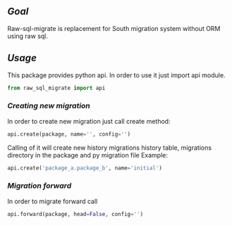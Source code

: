 ## *Goal*
Raw-sql-migrate is replacement for South migration system without ORM using raw sql.

## *Usage*
This package provides python api. In order to use it just import api module.
```python
from raw_sql_migrate import api
```

### *Creating new migration*
In order to create new migration just call create method:
```python
api.create(package, name='', config='')
```
Calling of it will create new history migrations history table,
migrations directory in the package and py migration file
Example:
```python
api.create('package_a.package_b', name='initial')
```

### *Migration forward*
In order to migrate forward call
```python
api.forward(package, head=False, config='')
```
